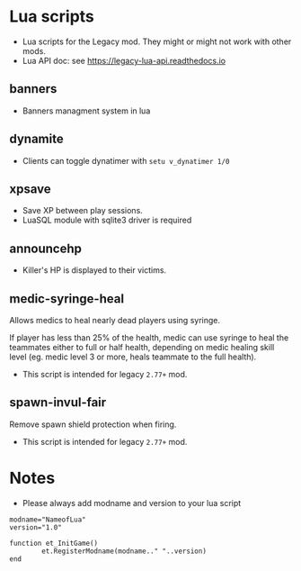 # Lua scripts

* Lua scripts for the Legacy mod. They might or might not work with other mods.
* Lua API doc: see https://legacy-lua-api.readthedocs.io

## banners

* Banners managment system in lua

## dynamite

* Clients can toggle dynatimer with `setu v_dynatimer 1/0`

## xpsave

* Save XP between play sessions.
* LuaSQL module with sqlite3 driver is required

## announcehp

* Killer's HP is displayed to their victims.

## medic-syringe-heal

Allows medics to heal nearly dead players using syringe.

If player has less than 25% of the health, medic can use syringe to heal the teammates either to full or half health, depending on medic healing skill level (eg. medic level 3 or more, heals teammate to the full health).
 
* This script is intended for legacy `2.77+` mod.

## spawn-invul-fair

Remove spawn shield protection when firing.

* This script is intended for legacy `2.77+` mod.

# Notes
* Please always add modname and version to your lua script
```
modname="NameofLua"
version="1.0"

function et_InitGame()
        et.RegisterModname(modname.." "..version)
end
```

